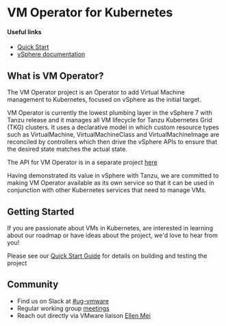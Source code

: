 # VM Operator for Kubernetes

#### Useful links
- [Quick Start](docs/quick-start-guide.md)
- [vSphere documentation](https://docs.vmware.com/en/VMware-vSphere/7.0/vmware-vsphere-with-tanzu/GUID-152BE7D2-E227-4DAA-B527-557B564D9718.html)

## What is VM Operator?

The VM Operator project is an Operator to add Virtual Machine management to Kubernetes, focused on vSphere as the initial target.

VM Operator is currently the lowest plumbing layer in the vSphere 7 with Tanzu release and it manages all VM lifecycle
for Tanzu Kubernetes Grid (TKG) clusters. It uses a declarative model in which custom resource types such as
VirtualMachine, VirtualMachineClass and VirtualMachineImage are reconciled by controllers which then drive the 
vSphere APIs to ensure that the desired state matches the actual state. 

The API for VM Operator is in a separate project [here](https://github.com/vmware-tanzu/vm-operator-api)

Having demonstrated its value in vSphere with Tanzu, we are committed to making VM Operator available as its own service
so that it can be used in conjunction with other Kubernetes services that need to manage VMs.

## Getting Started

If you are passionate about VMs in Kubernetes, are interested in learning about our roadmap or have
ideas about the project, we'd love to hear from you!

Please see our [Quick Start Guide](docs/quick-start-guide.md) for details on building and testing the project

## Community
- Find us on Slack at [#ug-vmware](https://kubernetes.slack.com/messages/ug-vmware)
- Regular working group [meetings](https://docs.google.com/document/d/1B2oUAuNbYc8nXjRrN353Pt-mDPtwyLrBO3cok7BfV4s/edit?usp=sharing)
- Reach out directly via VMware liaison [Ellen Mei](meie@vmware.com)
